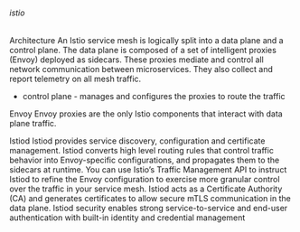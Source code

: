 ###### istio

Architecture
An Istio service mesh is logically split into a data plane and a control plane.
The data plane is composed of a set of intelligent proxies (Envoy) deployed as sidecars. These proxies mediate and control all network communication between microservices. They also collect and report telemetry on all mesh traffic.
- control plane - manages and configures the proxies to route the traffic

Envoy
Envoy proxies are the only Istio components that interact with data plane traffic.

Istiod
Istiod provides service discovery, configuration and certificate management.
Istiod converts high level routing rules that control traffic behavior into Envoy-specific configurations, and propagates them to the sidecars at runtime.
You can use Istio’s Traffic Management API to instruct Istiod to refine the Envoy configuration to exercise more granular control over the traffic in your service mesh.
Istiod acts as a Certificate Authority (CA) and generates certificates to allow secure mTLS communication in the data plane.
Istiod security enables strong service-to-service and end-user authentication with built-in identity and credential management